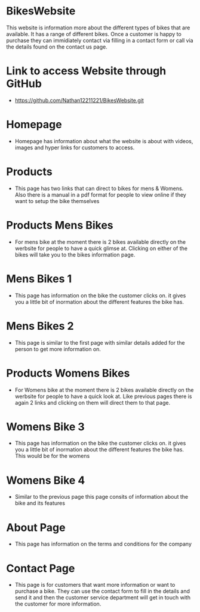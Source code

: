# BikesWebsite

This website is information more about the different types of bikes that are available. It has a range of different bikes. Once a customer is happy to purchase they can immidiately contact via filling in a contact form or call via the details found on the contact us page.

# Link to access Website through GitHub


* https://github.com/Nathan12211221/BikesWebsite.git


# Homepage

* Homepage has information about what the website is about with videos, images and hyper links for customers to access. 

# Products 

* This page has two links that can direct to bikes for mens & Womens. Also there is a manual in a pdf format for people to view online if they want to setup the bike themselves

# Products Mens Bikes

* For mens bike at the moment there is 2 bikes available directly on the werbsite for people to have a quick glimse at. Clicking on either of the bikes will take you to the bikes information page. 

# Mens Bikes 1

* This page has information on the bike the customer clicks on. it gives you a little bit of inormation about the different features the bike has.

# Mens Bikes 2

* This page is similar to the first page with similar details added for the person to get more information on.

# Products Womens Bikes

* For Womens bike at the moment there is 2 bikes available directly on the werbsite for people to have a quick look at. Like previous pages there is again 2 links and clicking on them will direct them to that page.

# Womens Bike 3

* This page has information on the bike the customer clicks on. it gives you a little bit of inormation about the different features the bike has. This would be for the womens

# Womens Bike 4

* Similar to the previous page this page consits of information about the bike and its features

# About Page

* This page has information on the terms and conditions for the company

# Contact Page

* This page is for customers that want more information or want to purchase a bike. They can use the contact form to fill in the details and send it and then the customer service department will get in touch with the customer for more information. 